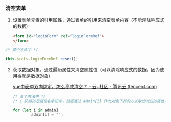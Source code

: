 ### 清空表单

1. 设置表单元素的引用属性，通过表单的引用来清空表单内容（不能清除响应式的数据）
   
   ```html
   <form id="loginForm" ref="loginFormRef">
   </form>
   ```

```js
/* 某个方法中 */

this.$refs.loginFormRef.reset();
```

2. 获取数据对象，通过遍历属性来清空属性值（可以清除响应式的数据，因为使用得就是数据对象）
   
   [vue中表单双向绑定，怎么高效清空？ - 云+社区 - 腾讯云 (tencent.com)](https://cloud.tencent.com/developer/article/1481309)
   
   ```js
   /* 某个方法中 */
   /* i 获得的是属性名字符串，然后通过 admin[i] 作为对象下标的方式取出对应的属性，然后清空 */
   
   for (let i in admin)
           admin[i] = '';
   ```
